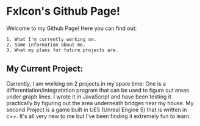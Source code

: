 # Fxlcon's Github Page! 
Welcome to my Github Page! Here you can find out:
```
1. What I'm currently working on.
2. Some information about me.
3. What my plans for future projects are.
```
## My Current Project:
Currently, I am working on 2 projects in my spare time:
One is a differentiation/integratation program that can be used to figure out areas under graph lines. I wrote it in JavaScript and have been testing it practically by figuring out the area underneath bridges near my house.
My second Project is a game built in UE5 (Unreal Engine 5) that is written in c++. It's all very new to me but I've been finding it extremely fun to learn.
<!--
**RealFxlcon/RealFxlcon** is a ✨ _special_ ✨ repository because its `README.md` (this file) appears on your GitHub profile.

Here are some ideas to get you started:

- 🔭 I’m currently working on ...
- 🌱 I’m currently learning ...
- 👯 I’m looking to collaborate on ...
- 🤔 I’m looking for help with ...
- 💬 Ask me about ...
- 📫 How to reach me: ...
- 😄 Pronouns: ...
- ⚡ Fun fact: ...
-->
